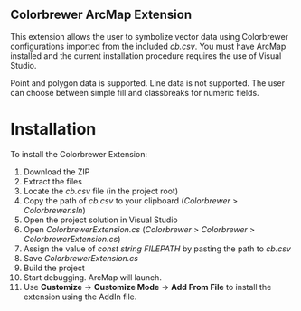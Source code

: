 ## Colorbrewer ArcMap Extension

This extension allows the user to symbolize vector data using Colorbrewer configurations imported from the included *cb.csv*.  You must have ArcMap installed and the current installation procedure requires the use of Visual Studio.

Point and polygon data is supported.  Line data is not supported.  The user can choose between simple fill and classbreaks for numeric fields.

# Installation

To install the Colorbrewer Extension:
1. Download the ZIP
2. Extract the files
3. Locate the *cb.csv* file (in the project root)
4. Copy the path of *cb.csv* to your clipboard (*Colorbrewer* > *Colorbrewer.sln*)
5. Open the project solution in Visual Studio
6. Open *ColorbrewerExtension.cs* (*Colorbrewer* > *Colorbrewer* > *ColorbrewerExtension.cs*)
7. Assign the value of *const string FILEPATH* by pasting the path to *cb.csv*
8. Save *ColorbrewerExtension.cs*
9. Build the project
10. Start debugging. ArcMap will launch.
11. Use __Customize__ -> __Customize Mode__ -> __Add From File__ to install the extension using the AddIn file.
